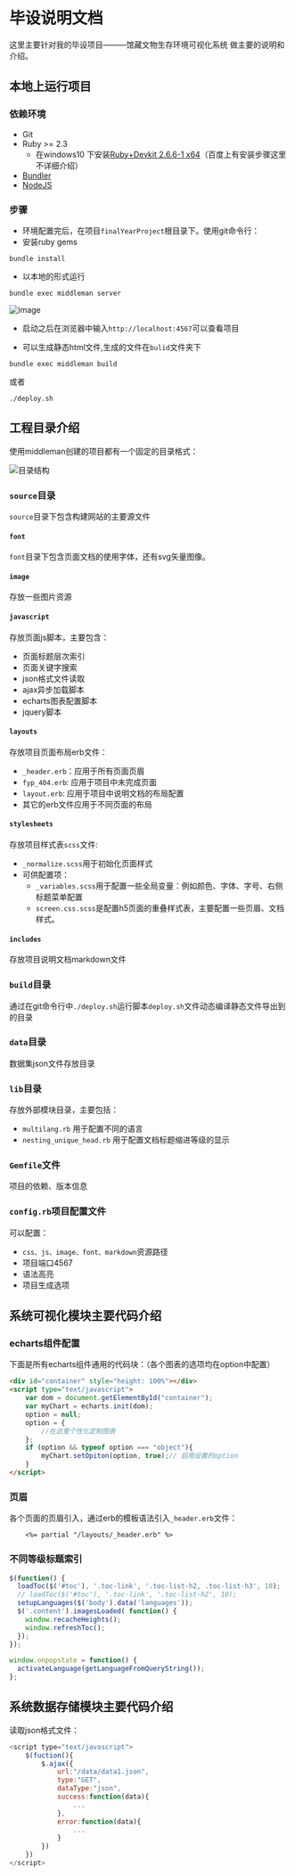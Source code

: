 # 毕设说明文档

这里主要针对我的毕设项目———馆藏文物生存环境可视化系统
做主要的说明和介绍。

## 本地上运行项目

### 依赖环境

* Git
* Ruby >= 2.3 
  * 在windows10 下安装[Ruby+Devkit 2.6.6-1 x64](https://rubyinstaller.org/downloads/)（百度上有安装步骤这里不详细介绍）
* [Bundler](https://bundler.io/)
* [NodeJS](https://nodejs.org/en/) 

### 步骤

* 环境配置完后，在项目`finalYearProject`根目录下。使用git命令行：
* 安装ruby gems

```
bundle install
```

* 以本地的形式运行

```
bundle exec middleman server
```

![image](/images/shebi.png)

* 启动之后在浏览器中输入`http://localhost:4567`可以查看项目

* 可以生成静态html文件,生成的文件在`bulid`文件夹下

```
bundle exec middleman build
```

或者

```
./deploy.sh
```

## 工程目录介绍

使用middleman创建的项目都有一个固定的目录格式：

![目录结构](https://i.loli.net/2020/06/06/7uUza8rnlyQGfRp.png)

### `source`目录

`source`目录下包含构建网站的主要源文件

#### `font`

`font`目录下包含页面文档的使用字体，还有svg矢量图像。

#### `image`

存放一些图片资源

#### `javascript`

存放页面js脚本，主要包含：

* 页面标题层次索引
* 页面关键字搜索
* json格式文件读取
* ajax异步加载脚本
* echarts图表配置脚本
* jquery脚本

#### `layouts`

存放项目页面布局erb文件：

* `_header.erb`：应用于所有页面页眉
* `fyp_404.erb`: 应用于项目中未完成页面
* `layout.erb`: 应用于项目中说明文档的布局配置
* 其它的erb文件应用于不同页面的布局

#### `stylesheets`

存放项目样式表`scss`文件:

* `_normalize.scss`用于初始化页面样式
* 可供配置项：
  * `_variables.scss`用于配置一些全局变量：例如颜色、字体、字号、右侧标题菜单配置
  * `screen.css.scss`是配置h5页面的重叠样式表，主要配置一些页眉、文档样式。

#### `includes`

存放项目说明文档markdown文件
  
### `build`目录

通过在git命令行中`./deploy.sh`运行脚本`deploy.sh`文件动态编译静态文件导出到的目录 

### `data`目录

数据集json文件存放目录

### `lib`目录

存放外部模块目录，主要包括：

* `multilang.rb` 用于配置不同的语言
* `nesting_unique_head.rb` 用于配置文档标题缩进等级的显示

### `Gemfile`文件

项目的依赖、版本信息

### `config.rb`项目配置文件

可以配置：

* `css、js、image、font、markdown`资源路径
* 项目端口4567
* 语法高亮
* 项目生成选项

## 系统可视化模块主要代码介绍

### echarts组件配置

下面是所有echarts组件通用的代码块：（各个图表的选项均在option中配置）

```html
<div id="container" style="height: 100%"></div>
<script type="text/javascript">
    var dom = document.getElementById("container");
    var myChart = echarts.init(dom);
    option = null;
    option = {
        //在这里个性化定制图表
    };
    if (option && typeof option === "object"){
        myChart.setOpiton(option, true);// 启用设置的option
    }
</script>
```

### 页眉

各个页面的页眉引入，通过erb的模板语法引入`_header.erb`文件：

```erb
    <%= partial "/layouts/_header.erb" %>
```
### 不同等级标题索引

```javascript
$(function() {
  loadToc($('#toc'), '.toc-link', '.toc-list-h2, .toc-list-h3', 10);
  // loadToc($('#toc'), '.toc-link', '.toc-list-h2', 10);
  setupLanguages($('body').data('languages'));
  $('.content').imagesLoaded( function() {
    window.recacheHeights();
    window.refreshToc();
  });
});

window.onpopstate = function() {
  activateLanguage(getLanguageFromQueryString());
};
```

## 系统数据存储模块主要代码介绍

读取json格式文件：

```javascript
<script type="text/javascript">
    $(fuction(){
        $.ajax({
            url:"/data/data1.json",
            type:"GET",
            dataType:"json",
            success:function(data){
                ...
            },
            error:function(data){
                ...
            }
        })
    })
</script>
```